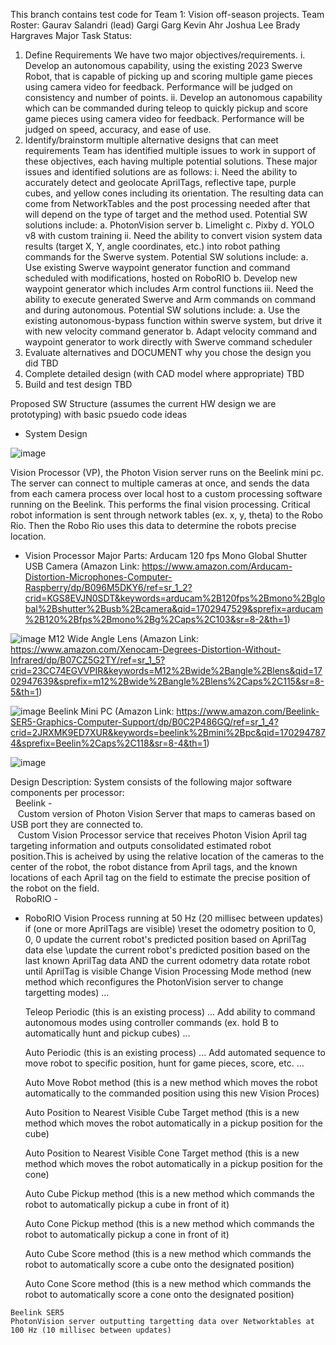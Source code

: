 This branch contains test code for Team 1: Vision off-season projects.
Team Roster:
	Gaurav Salandri (lead)
	Gargi Garg
	Kevin Ahr
	Joshua Lee
	Brady Hargraves
Major Task Status:
1. Define Requirements
	We have two major objectives/requirements.
	i. Develop an autonomous capability, using the existing 2023 Swerve Robot, that is capable of picking up and scoring multiple game pieces using camera video for feedback. Performance will be judged on consistency and number of points.
	ii. Develop an autonomous capability which can be commanded during teleop to quickly pickup and score game pieces using camera video for feedback. Performance will be judged on speed, accuracy, and ease of use.
2. Identify/brainstorm multiple alternative designs that can meet requirements
	Team has identified multiple issues to work in support of these objectives, each having multiple potential solutions. These major issues and identified solutions are as follows:
	i. Need the ability to accurately detect and geolocate AprilTags, reflective tape, purple cubes, and yellow cones including its orientation. The resulting data can come from NetworkTables and the post processing needed after that will depend on the type of target and the method used. Potential SW solutions include:
		a. PhotonVision server
		b. Limelight
		c. Pixby
		d. YOLO v8 with custom training
	ii. Need the ability to convert vision system data results (target X, Y, angle coordinates, etc.) into robot pathing commands for the Swerve system. Potential SW solutions include:
		a. Use existing Swerve waypoint generator function and command scheduled with modifications, hosted on RoboRIO
		b. Develop new waypoint generator which includes Arm control functions
	iii. Need the ability to execute generated Swerve and Arm commands on command and during autonomous. Potential SW solutions include:
		a. Use the existing autonomous-bypass function within swerve system, but drive it with new velocity command generator
        b. Adapt velocity command and waypoint generator to work directly with Swerve command scheduler
3. Evaluate alternatives and DOCUMENT why you chose the design you did
	TBD	
4. Complete detailed design (with CAD model where appropriate)
	TBD	
5. Build and test design
    TBD



Proposed SW Structure (assumes the current HW design we are prototyping) with basic psuedo code ideas
  -  System Design

![image](https://github.com/Mercs6369/2023Season/assets/72580050/43dbb785-1fd3-4f6b-a6c8-7b8ff1c1c268)

Vision Processor (VP), the Photon Vision server runs on the Beelink mini pc. The server can connect to multiple cameras at once, and sends the data from each camera process over local host to a custom processing software running on the Beelink. This performs the final vision processing. Critical robot information is sent through network tables (ex. x, y, theta) to the Robo Rio. Then the Robo Rio uses this data to determine the robots precise location.


  -  Vision Processor
	Major Parts:
     	Arducam 120 fps Mono Global Shutter USB Camera (Amazon Link: https://www.amazon.com/Arducam-Distortion-Microphones-Computer-Raspberry/dp/B096M5DKY6/ref=sr_1_2?crid=KGS8EVJN0SDT&keywords=arducam%2B120fps%2Bmono%2Bglobal%2Bshutter%2Busb%2Bcamera&qid=1702947529&sprefix=arducam%2B120%2Bfps%2Bmono%2Bg%2Caps%2C103&sr=8-2&th=1)

![image](https://github.com/Mercs6369/2023Season/assets/72580050/6af8153e-b32c-413b-924d-8e8c662704ac)
		M12 Wide Angle Lens (Amazon Link: https://www.amazon.com/Xenocam-Degrees-Distortion-Without-Infrared/dp/B07CZ5G2TY/ref=sr_1_5?crid=23CC74EGVVPIR&keywords=M12%2Bwide%2Bangle%2Blens&qid=1702947639&sprefix=m12%2Bwide%2Bangle%2Blens%2Caps%2C115&sr=8-5&th=1)

![image](https://github.com/Mercs6369/2023Season/assets/72580050/26630844-6574-40f6-8c7a-827b4e28de01)
		Beelink Mini PC (Amazon Link: https://www.amazon.com/Beelink-SER5-Graphics-Computer-Support/dp/B0C2P486GQ/ref=sr_1_4?crid=2JRXMK9ED7XUR&keywords=beelink%2Bmini%2Bpc&qid=1702947874&sprefix=Beelin%2Caps%2C118&sr=8-4&th=1)

![image](https://github.com/Mercs6369/2023Season/assets/72580050/fabffcfb-aa9f-40b9-b995-036484863f8d)

Design Description:
	System consists of the following major software components per processor:<br />
&nbsp;&nbsp;Beelink -<br />
&nbsp;&nbsp;&nbsp;Custom version of Photon Vision Server that maps to cameras based on USB port they are connected to.<br />
&nbsp;&nbsp;&nbsp;Custom Vision Processor service that receives Photon Vision April tag targeting information and outputs consolidated estimated robot position.This is acheived by using the relative location of the cameras to the center of the robot, the robot distance from April tags, and the known locations of each April tag on the field to estimate the precise position of the robot on the field.<br />
&nbsp;&nbsp;RoboRIO -<br />

 	
       
  
  -  RoboRIO
        Vision Process running at 50 Hz (20 millisec between updates)
            if (one or more AprilTags are visible)
                \\reset the odometry position to 0, 0, 0
                update the current robot's predicted position based on AprilTag data
            else
                \\update the current robot's predicted position based on the last known AprilTag data AND the current odometry data
                rotate robot until AprilTag is visible
            Change Vision Processing Mode method (new method which reconfigures the PhotonVision server to change targetting modes)
            ...

        Teleop Periodic (this is an existing process)
            ...
            Add ability to command autonomous modes using controller commands (ex. hold B to automatically hunt and pickup cubes)
            ...

        Auto Periodic (this is an existing process)
            ...
            Add automated sequence to move robot to specific position, hunt for game pieces, score, etc.
            ...

        Auto Move Robot method (this is a new method which moves the robot automatically to the commanded position using this new Vision Proces)

        Auto Position to Nearest Visible Cube Target method (this is a new method which moves the robot automatically in a pickup position for the cube)

        Auto Position to Nearest Visible Cone Target method (this is a new method which moves the robot automatically in a pickup position for the cone)

        Auto Cube Pickup method (this is a new method which commands the robot to automatically pickup a cube in front of it)

        Auto Cone Pickup method (this is a new method which commands the robot to automatically pickup a cone in front of it)

        Auto Cube Score method (this is a new method which commands the robot to automatically score a cube onto the designated position)

        Auto Cone Score method (this is a new method which commands the robot to automatically score a cone onto the designated position)


    Beelink SER5
	PhotonVision server outputting targetting data over Networktables at 100 Hz (10 millisec between updates)
	
